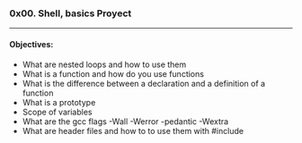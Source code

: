 ### 0x00. Shell, basics Proyect  
---  
#### Objectives:  
- What are nested loops and how to use them  
- What is a function and how do you use functions  
- What is the difference between a declaration and a definition of a function  
- What is a prototype  
- Scope of variables  
- What are the gcc flags -Wall -Werror -pedantic -Wextra  
- What are header files and how to to use them with #include  